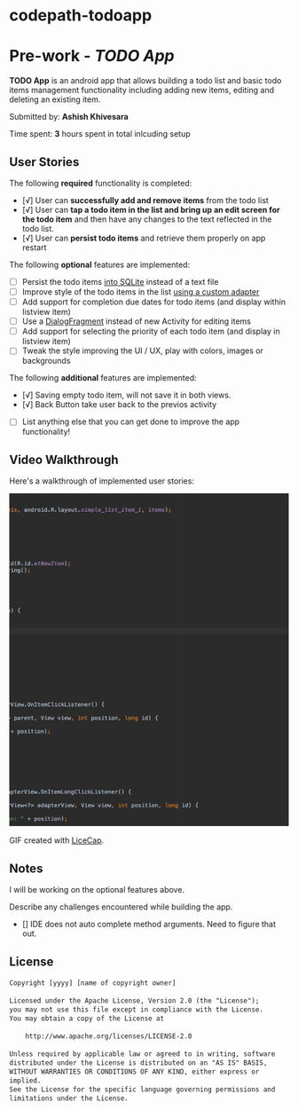 # codepath-todoapp

# Pre-work - *TODO App*

**TODO App** is an android app that allows building a todo list and basic todo items management functionality including adding new items, editing and deleting an existing item.

Submitted by: **Ashish Khivesara**

Time spent: **3** hours spent in total inlcuding setup

## User Stories

The following **required** functionality is completed:

* [√] User can **successfully add and remove items** from the todo list
* [√] User can **tap a todo item in the list and bring up an edit screen for the todo item** and then have any changes to the text reflected in the todo list.
* [√] User can **persist todo items** and retrieve them properly on app restart

The following **optional** features are implemented:

* [ ] Persist the todo items [into SQLite](http://guides.codepath.com/android/Persisting-Data-to-the-Device#sqlite) instead of a text file
* [ ] Improve style of the todo items in the list [using a custom adapter](http://guides.codepath.com/android/Using-an-ArrayAdapter-with-ListView)
* [ ] Add support for completion due dates for todo items (and display within listview item)
* [ ] Use a [DialogFragment](http://guides.codepath.com/android/Using-DialogFragment) instead of new Activity for editing items
* [ ] Add support for selecting the priority of each todo item (and display in listview item)
* [ ] Tweak the style improving the UI / UX, play with colors, images or backgrounds

The following **additional** features are implemented:
* [√] Saving empty todo item, will not save it in both views.
* [√] Back Button take user back to the previos activity

* [ ] List anything else that you can get done to improve the app functionality!


## Video Walkthrough 

Here's a walkthrough of implemented user stories:

<img src='https://github.com/akhivesara/codepath-todoapp/blob/master/todoapp.gif' title='Video Walkthrough' width='' alt='Video Walkthrough' />

GIF created with [LiceCap](http://www.cockos.com/licecap/).

## Notes

I will be working on the optional features above.

Describe any challenges encountered while building the app.
* [] IDE does not auto complete method arguments. Need to figure that out.

## License

    Copyright [yyyy] [name of copyright owner]

    Licensed under the Apache License, Version 2.0 (the "License");
    you may not use this file except in compliance with the License.
    You may obtain a copy of the License at

        http://www.apache.org/licenses/LICENSE-2.0

    Unless required by applicable law or agreed to in writing, software
    distributed under the License is distributed on an "AS IS" BASIS,
    WITHOUT WARRANTIES OR CONDITIONS OF ANY KIND, either express or implied.
    See the License for the specific language governing permissions and
    limitations under the License.

